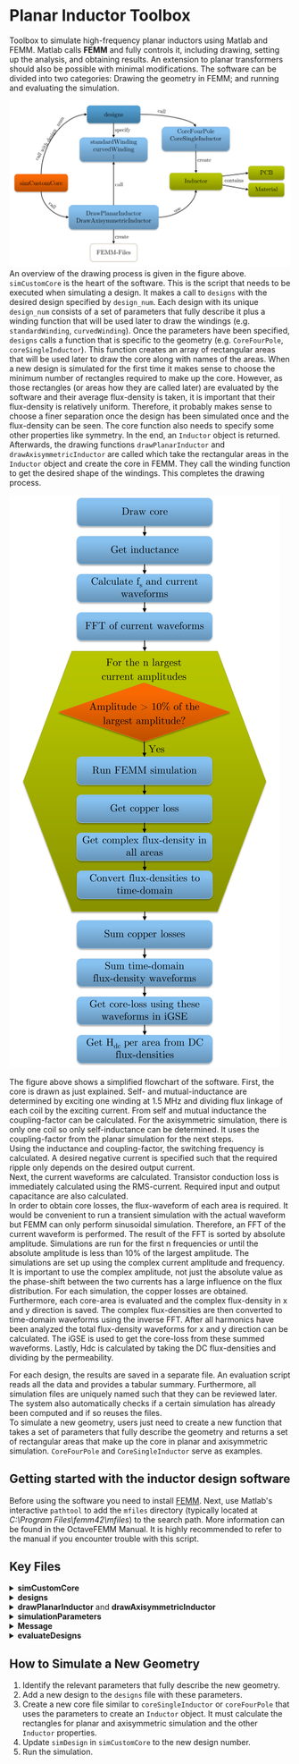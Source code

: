 # Planar Inductor Toolbox
Toolbox to simulate high-frequency planar inductors using Matlab and FEMM. Matlab calls **FEMM** and fully controls it, including drawing, setting up the analysis, and obtaining results. An extension to planar transformers should also be possible with minimal modifications. The software can be divided into two categories: Drawing the geometry in FEMM; and running and evaluating the simulation.

![Overview of the different parts of the simulation software responsible for the drawing phase.](figures/Simulation_Script_Draw.png)
An overview of the drawing process is given in the figure above. `simCustomCore` is the heart of the software. This is the script that needs to be executed when simulating a design. It makes a call to `designs` with the desired design specified by `design_num`. Each design with its unique `design_num` consists of a set of parameters that fully describe it plus a winding function that will be used later to draw the windings (e.g. `standardWinding`, `curvedWinding`). Once the parameters have been specified, `designs` calls a function that is specific to the geometry (e.g. `CoreFourPole`, `coreSingleInductor`). This function creates an array of rectangular areas that will be used later to draw the core along with names of the areas. 
When a new design is simulated for the first time it makes sense to choose the minimum number of rectangles required to make up the core. However, as those rectangles (or areas how they are called later) are evaluated by the software and their average flux-density is taken, it is important that their flux-density is relatively uniform. Therefore, it probably makes sense to choose a finer separation once the design has been simulated once and the flux-density can be seen. 
The core function also needs to specify some other properties like symmetry. In the end, an `Inductor` object is returned. Afterwards, the drawing functions `drawPlanarInductor` and `drawAxisymmetricInductor` are called which take the rectangular areas in the `Inductor` object and create the core in FEMM. They call the winding function to get the desired shape of the windings. This completes the drawing process.  


![Flowchart of the simulation script. The process is run twice, once for the planar simulation and once for the axisymmetric simulation.](figures/Simulation_Script_Evaluate.png)

The figure above shows a simplified flowchart of the software. First, the core is drawn as just explained. Self- and mutual-inductance are determined by exciting one winding at 1.5 MHz and dividing flux linkage of each coil by the exciting current. From self and mutual inductance the coupling-factor can be calculated.
For the axisymmetric simulation, there is only one coil so only self-inductance can be determined. It uses the coupling-factor from the planar simulation for the next steps.  
Using the inductance and coupling-factor, the switching frequency is calculated. A desired negative current is specified such that the required ripple only depends on the desired output current.  
Next, the current waveforms are calculated. Transistor conduction loss is immediately calculated using the RMS-current. Required input and output capacitance are also calculated.  
In order to obtain core losses, the flux-waveform of each area is required. It would be convenient to run a transient simulation with the actual waveform but FEMM can only perform sinusoidal simulation. Therefore, an FFT of the current waveform is performed. The result of the FFT is sorted by absolute amplitude. Simulations are run for the first n frequencies or until the absolute amplitude is less than 10% of the largest amplitude. The simulations are set up using the complex current amplitude and frequency. It is important to use the complex amplitude, not just the absolute value as the phase-shift between the two currents has a large influence on the flux distribution. For each simulation, the copper losses are obtained. Furthermore, each core-area is evaluated and the complex flux-density in x and y direction is saved. The complex flux-densities are then converted to time-domain waveforms using the inverse FFT. After all harmonics have been analyzed the total flux-density waveforms for x and y direction can be calculated. The iGSE is used to get the core-loss from these summed waveforms. Lastly, Hdc is calculated by taking the DC flux-densities and dividing by the permeability.  

For each design, the results are saved in a separate file. An evaluation script reads all the data and provides a tabular summary. Furthermore, all simulation files are uniquely named such that they can be reviewed later. The system also automatically checks if a certain simulation has already been computed and if so reuses the files.  
To simulate a new geometry, users just need to create a new function that takes a set of parameters that fully describe the geometry and returns a set of rectangular areas that make up the core in planar and axisymmetric simulation. `CoreFourPole` and `CoreSingleInductor` serve as examples.


## Getting started with the inductor design software
Before using the software you need to install [FEMM](https://www.femm.info/wiki/HomePage). Next, use Matlab's interactive `pathtool` to add the `mfiles` directory (typically located at *C:\Program Files\femm42\mfiles*) to the search path. More information can be found in the OctaveFEMM Manual. It is highly recommended to refer to the manual if you encounter trouble with this script.

## Key Files

<details>
<summary><strong>simCustomCore</strong></summary>
<p>This script is the heart of the program. It calls all the other functions and executes the algorithm described above. Run this script to simulate a design. </p>
</details>

<details>
<summary><strong>designs</strong></summary>
<p>
All designs are specified here. A design is a fully parametrized core of a certain geometry. Each design, with its unique design number, consists of:
<ul>
<li>A set of parameters that fully describe it</li>
<li>A winding function that will be used later to draw the windings</li>
</ul>

Implemented winding functions:
<ul>
`standardWinding`
`standardWindingEdge`
`curvedWinding`
</ul>

Once parameters are specified, `designs` calls a geometry-specific function that:
<ul>
<li>Creates an array of rectangular areas for core drawing</li>
<li>Names the areas</li>
<li>Specifies properties like symmetry</li>
</ul>

Implemented core functions:
<ul>
`coreSingleInductor`
`coreFourPole`
</ul>

An <strong>Inductor</strong> object is returned.
</p>
</details>

<details>
<summary><strong>drawPlanarInductor</strong> and <strong>drawAxisymmetricInductor</strong></summary>
<p>These functions take an `Inductor` object and use it to create the design in FEMM.</p>
</details>

<details>
<summary><strong>simulationParameters</strong></summary>
<p>This file controls the behavior of `simCustomCore` and the FEMM solver, specifying parameters such as operating point and desired ripple.</p>
</details>

<details>
<summary><strong>Message</strong></summary>
<p>
To not only print to the console but also store output in a logfile, `simCustomCore` creates a `Message` object that prints to the console and saves to the logfile simultaneously.
</p>
</details>

<details>
<summary><strong>evaluateDesigns</strong></summary>
<p>
After simulating a few designs using `simCustomCore`, use this script to compare them.
</p>
</details>

## How to Simulate a New Geometry

1. Identify the relevant parameters that fully describe the new geometry.
2. Add a new design to the `designs` file with these parameters.
3. Create a new core file similar to `coreSingleInductor` or `coreFourPole` that uses the parameters to create an `Inductor` object. It must calculate the rectangles for planar and axisymmetric simulation and the other `Inductor` properties.
4. Update `simDesign` in `simCustomCore` to the new design number.
5. Run the simulation.